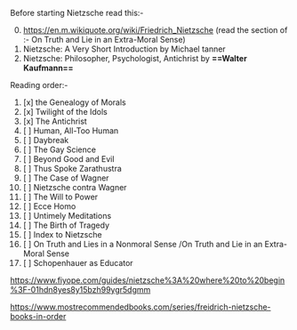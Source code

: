 Before starting Nietzsche read this:-

0) https://en.m.wikiquote.org/wiki/Friedrich_Nietzsche (read the section of :- On Truth and Lie in an Extra-Moral Sense)
0) Nietzsche: A Very Short Introduction by Michael tanner 
0) Nietzsche: Philosopher, Psychologist, Antichrist by **==Walter Kaufmann==**


Reading order:-

1. [x] the Genealogy of Morals
2. [x] Twilight of the Idols
3. [x] The Antichrist
4. [ ] Human, All-Too Human
5. [ ] Daybreak
6. [ ] The Gay Science
7. [ ] Beyond Good and Evil 
8. [ ] Thus Spoke Zarathustra
9. [ ] The Case of Wagner
10. [ ] Nietzsche contra Wagner
11. [ ] The Will to Power
12. [ ] Ecce Homo
13. [ ] Untimely Meditations
14. [ ] The Birth of Tragedy
15. [ ] Index to Nietzsche 
16. [ ] On Truth and Lies in a Nonmoral Sense /On Truth and Lie in an Extra-Moral Sense
17. [ ] Schopenhauer as Educator


https://www.fiyope.com/guides/nietzsche%3A%20where%20to%20begin%3F-01hdn8yes8y15bzh99ygr5dgmm



https://www.mostrecommendedbooks.com/series/freidrich-nietzsche-books-in-order

